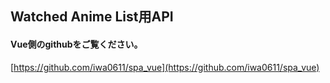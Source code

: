 ## **Watched Anime List用API**
#### Vue側のgithubをご覧ください。
[https://github.com/iwa0611/spa_vue](https://github.com/iwa0611/spa_vue)

